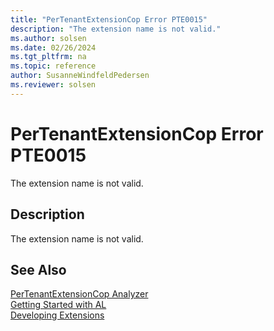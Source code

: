 ```yaml
---
title: "PerTenantExtensionCop Error PTE0015"
description: "The extension name is not valid."
ms.author: solsen
ms.date: 02/26/2024
ms.tgt_pltfrm: na
ms.topic: reference
author: SusanneWindfeldPedersen
ms.reviewer: solsen
---
```

[//]: # (START>DO_NOT_EDIT)
[//]: # (IMPORTANT:Do not edit any of the content between here and the END>DO_NOT_EDIT.)
[//]: # (Any modifications should be made in the .xml files in the ModernDev repo.)
# PerTenantExtensionCop Error PTE0015
The extension name is not valid.

## Description
The extension name is not valid.

[//]: # (IMPORTANT: END>DO_NOT_EDIT)
## See Also  
[PerTenantExtensionCop Analyzer](pertenantextensioncop.md)  
[Getting Started with AL](../devenv-get-started.md)  
[Developing Extensions](../devenv-dev-overview.md)  